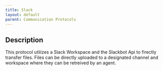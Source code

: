 ```yaml
---
title: Slack
layout: default
parent: Communication Protocols
---
```

## Description
This protocol utilizes a Slack Workspace and the Slackbot Api to firectly transfer files. Files can be directly uploaded to a designated channel and workspace where they can be retreived by an agent.